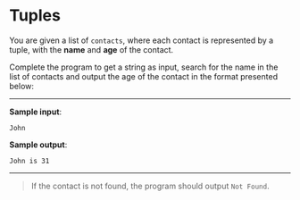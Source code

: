 # Tuples

You are given a list of `contacts`, where each contact is represented by a tuple, with the **name** and **age** of the contact.

Complete the program to get a string as input, search for the name in the list of contacts and output the age of the contact in the format presented below:

---

**Sample input**: 
```
John
```

**Sample output**: 
```
John is 31
```

---

>If the contact is not found, the program should output `Not Found`.